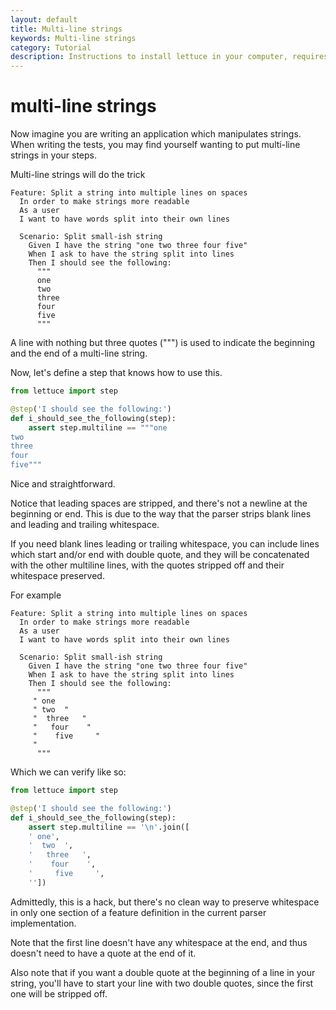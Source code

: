 ```yaml
---
layout: default
title: Multi-line strings
keywords: Multi-line strings
category: Tutorial
description: Instructions to install lettuce in your computer, requires python and maybe git.
---
```

multi-line strings
==================

Now imagine you are writing an application which manipulates strings.
When writing the tests, you may find yourself wanting to put multi-line
strings in your steps.

Multi-line strings will do the trick

```gherkin
Feature: Split a string into multiple lines on spaces
  In order to make strings more readable
  As a user
  I want to have words split into their own lines

  Scenario: Split small-ish string
    Given I have the string "one two three four five"
    When I ask to have the string split into lines
    Then I should see the following:
      """
      one
      two
      three
      four
      five
      """
```
A line with nothing but three quotes (""") is used to indicate the
beginning and the end of a multi-line string.

Now, let's define a step that knows how to use this.

```python
from lettuce import step

@step('I should see the following:')
def i_should_see_the_following(step):
    assert step.multiline == """one
two
three
four
five"""
```

Nice and straightforward.

Notice that leading spaces are stripped, and there's not a newline at
the beginning or end. This is due to the way that the parser strips
blank lines and leading and trailing whitespace.

If you need blank lines leading or trailing whitespace, you can include
lines which start and/or end with double quote, and they will be
concatenated with the other multiline lines, with the quotes stripped
off and their whitespace preserved.

For example

```gherkin
Feature: Split a string into multiple lines on spaces
  In order to make strings more readable
  As a user
  I want to have words split into their own lines

  Scenario: Split small-ish string
    Given I have the string "one two three four five"
    When I ask to have the string split into lines
    Then I should see the following:
      """
     " one
     " two  "
     "  three   "
     "   four    "
     "    five     "
     "
      """
```

Which we can verify like so:

```python
from lettuce import step

@step('I should see the following:')
def i_should_see_the_following(step):
    assert step.multiline == '\n'.join([
    ' one',
    '  two  ',
    '   three   ',
    '    four    ',
    '     five     ',
    ''])
```

Admittedly, this is a hack, but there's no clean way to preserve
whitespace in only one section of a feature definition in the current
parser implementation.

Note that the first line doesn't have any whitespace at the end, and
thus doesn't need to have a quote at the end of it.

Also note that if you want a double quote at the beginning of a line in
your string, you'll have to start your line with two double quotes,
since the first one will be stripped off.
